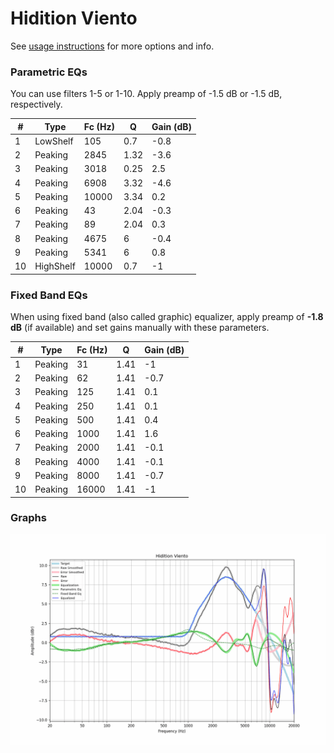 # Hidition Viento
See [usage instructions](https://github.com/jaakkopasanen/AutoEq#usage) for more options and info.

### Parametric EQs
You can use filters 1-5 or 1-10. Apply preamp of -1.5 dB or -1.5 dB, respectively.

|   # | Type      |   Fc (Hz) |    Q |   Gain (dB) |
|-----|-----------|-----------|------|-------------|
|   1 | LowShelf  |       105 | 0.7  |        -0.8 |
|   2 | Peaking   |      2845 | 1.32 |        -3.6 |
|   3 | Peaking   |      3018 | 0.25 |         2.5 |
|   4 | Peaking   |      6908 | 3.32 |        -4.6 |
|   5 | Peaking   |     10000 | 3.34 |         0.2 |
|   6 | Peaking   |        43 | 2.04 |        -0.3 |
|   7 | Peaking   |        89 | 2.04 |         0.3 |
|   8 | Peaking   |      4675 | 6    |        -0.4 |
|   9 | Peaking   |      5341 | 6    |         0.8 |
|  10 | HighShelf |     10000 | 0.7  |        -1   |

### Fixed Band EQs
When using fixed band (also called graphic) equalizer, apply preamp of **-1.8 dB** (if available) and set gains manually with these parameters.

|   # | Type    |   Fc (Hz) |    Q |   Gain (dB) |
|-----|---------|-----------|------|-------------|
|   1 | Peaking |        31 | 1.41 |        -1   |
|   2 | Peaking |        62 | 1.41 |        -0.7 |
|   3 | Peaking |       125 | 1.41 |         0.1 |
|   4 | Peaking |       250 | 1.41 |         0.1 |
|   5 | Peaking |       500 | 1.41 |         0.4 |
|   6 | Peaking |      1000 | 1.41 |         1.6 |
|   7 | Peaking |      2000 | 1.41 |        -0.1 |
|   8 | Peaking |      4000 | 1.41 |        -0.1 |
|   9 | Peaking |      8000 | 1.41 |        -0.7 |
|  10 | Peaking |     16000 | 1.41 |        -1   |

### Graphs
![](./Hidition%20Viento.png)
